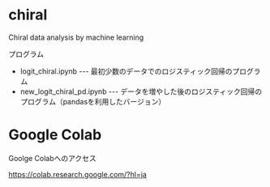 # chiral
Chiral data analysis by machine learning

プログラム

- logit_chiral.ipynb  --- 最初少数のデータでのロジスティック回帰のプログラム
- new_logit_chiral_pd.ipynb  --- データを増やした後のロジスティック回帰のプログラム（pandasを利用したバージョン）


# Google Colab

Goolge Colabへのアクセス

https://colab.research.google.com/?hl=ja

